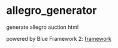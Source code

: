 allegro_generator
=================

generate allegro auction html

powered by Blue Framework 2:
[framework](https://github.com/chajr/bluetree20)